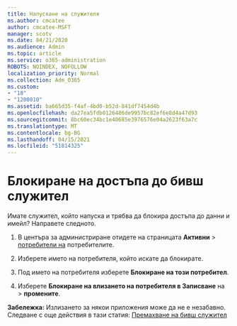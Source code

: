 ```yaml
---
title: Напускане на служителя
ms.author: cmcatee
author: cmcatee-MSFT
manager: scotv
ms.date: 04/21/2020
ms.audience: Admin
ms.topic: article
ms.service: o365-administration
ROBOTS: NOINDEX, NOFOLLOW
localization_priority: Normal
ms.collection: Adm_O365
ms.custom:
- "18"
- "1200010"
ms.assetid: ba665d35-f4af-4bd0-b52d-841df7454d4b
ms.openlocfilehash: da27ea5fdb0126486de9957bc82ef6e8d4a47d93
ms.sourcegitcommit: 8bc60ec34bc1e40685e3976576e04a2623f63a7c
ms.translationtype: MT
ms.contentlocale: bg-BG
ms.lasthandoff: 04/15/2021
ms.locfileid: "51814325"
---
```

# <a name="block-access-to-a-former-employee"></a>Блокиране на достъпа до бивш служител

Имате служител, който напуска и трябва да блокира достъпа до данни и имейл? Направете следното.
  
1. В центъра за администриране отидете на страницата **Активни** \> [потребители на](https://go.microsoft.com/fwlink/p/?linkid=834822) потребителите.

2. Изберете името на потребителя, който искате да блокирате.

3. Под името на потребителя изберете **Блокиране на този потребител**.

4. Изберете **Блокиране на влизането на потребителя в Записване** на \> **промените**.

**Забележка:** Излизането за някои приложения може да не е незабавно. Следване с още действия в тази статия: [Премахване на бивш служител](https://docs.microsoft.com/microsoft-365/admin/add-users/remove-former-employee)